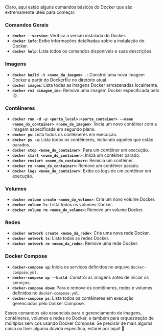 Claro, aqui estão alguns comandos básicos do Docker que são extremamente úteis para começar:

### Comandos Gerais
- **`docker --version`**: Verifica a versão instalada do Docker.
- **`docker info`**: Exibe informações detalhadas sobre a instalação do Docker.
- **`docker help`**: Lista todos os comandos disponíveis e suas descrições.

### Imagens
- **`docker build -t <nome_da_imagem> .`**: Constrói uma nova imagem Docker a partir do Dockerfile no diretório atual.
- **`docker images`**: Lista todas as imagens Docker armazenadas localmente.
- **`docker rmi <imagem_id>`**: Remove uma imagem Docker especificada pelo ID.

### Contêineres
- **`docker run -d -p <porta_local>:<porta_container> --name <nome_do_container> <nome_da_imagem>`**: Inicia um novo contêiner com a imagem especificada em segundo plano.
- **`docker ps`**: Lista todos os contêineres em execução.
- **`docker ps -a`**: Lista todos os contêineres, incluindo aqueles que estão parados.
- **`docker stop <nome_do_container>`**: Para um contêiner em execução.
- **`docker start <nome_do_container>`**: Inicia um contêiner parado.
- **`docker restart <nome_do_container>`**: Reinicia um contêiner.
- **`docker rm <nome_do_container>`**: Remove um contêiner parado.
- **`docker logs <nome_do_container>`**: Exibe os logs de um contêiner em execução.

### Volumes
- **`docker volume create <nome_do_volume>`**: Cria um novo volume Docker.
- **`docker volume ls`**: Lista todos os volumes Docker.
- **`docker volume rm <nome_do_volume>`**: Remove um volume Docker.

### Redes
- **`docker network create <nome_da_rede>`**: Cria uma nova rede Docker.
- **`docker network ls`**: Lista todas as redes Docker.
- **`docker network rm <nome_da_rede>`**: Remove uma rede Docker.

### Docker Compose
- **`docker-compose up`**: Inicia os serviços definidos no arquivo `docker-compose.yml`.
- **`docker-compose up --build`**: Constrói as imagens antes de iniciar os serviços.
- **`docker-compose down`**: Para e remove os contêineres, redes e volumes definidos no `docker-compose.yml`.
- **`docker-compose ps`**: Lista todos os contêineres em execução gerenciados pelo Docker Compose.

Esses comandos são essenciais para o gerenciamento de imagens, contêineres, volumes e redes no Docker, e também para orquestração de múltiplos serviços usando Docker Compose. Se precisar de mais alguma coisa ou tiver alguma dúvida específica, estarei por aqui! 🚀